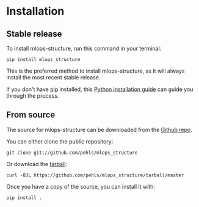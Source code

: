 # Installation

## Stable release

To install mlops-structure, run this command in your
terminal:

``` console
pip install mlops_structure
```

This is the preferred method to install mlops-structure, as it will always install the most recent stable release.

If you don't have [pip][] installed, this [Python installation guide][]
can guide you through the process.

## From source

The source for mlops-structure can be downloaded from
the [Github repo][].

You can either clone the public repository:

``` console
git clone git://github.com/pehls/mlops_structure
```

Or download the [tarball][]:

``` console
curl -OJL https://github.com/pehls/mlops_structure/tarball/master
```

Once you have a copy of the source, you can install it with:

``` console
pip install .
```

  [pip]: https://pip.pypa.io
  [Python installation guide]: http://docs.python-guide.org/en/latest/starting/installation/
  [Github repo]: https://github.com/%7B%7B%20cookiecutter.github_username%20%7D%7D/%7B%7B%20cookiecutter.project_slug%20%7D%7D
  [tarball]: https://github.com/%7B%7B%20cookiecutter.github_username%20%7D%7D/%7B%7B%20cookiecutter.project_slug%20%7D%7D/tarball/master
